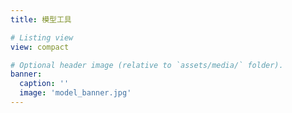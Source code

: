 ```yaml
---
title: 模型工具

# Listing view
view: compact

# Optional header image (relative to `assets/media/` folder).
banner:
  caption: ''
  image: 'model_banner.jpg'
---
```

